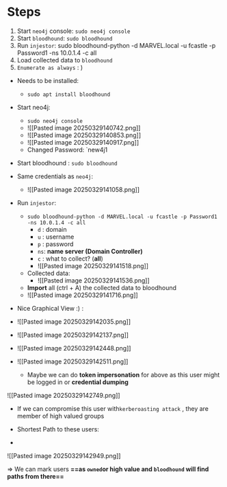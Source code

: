 # Steps
1. Start `neo4j` console: `sudo neo4j console`
2. Start `bloodhound`: `sudo bloodhound`
3. Run `injestor`: sudo bloodhound-python -d MARVEL.local -u fcastle -p Password1 -ns 10.0.1.4 -c all
4. Load collected data to `bloodhound`
5. `Enumerate as always` : )

- Needs to be installed:
	- `sudo apt install bloodhound`
- Start neo4j:
	- `sudo neo4j console`
	- ![[Pasted image 20250329140742.png]]
	- ![[Pasted image 20250329140853.png]]
	- ![[Pasted image 20250329140917.png]]
	- Changed Password: `new4j1
	  
- Start bloodhound : `sudo bloodhound`
- Same credentials as `neo4j`:
	- ![[Pasted image 20250329141058.png]]
- Run `injestor`:
	- `sudo bloodhound-python -d MARVEL.local -u fcastle -p Password1 -ns 10.0.1.4 -c all`
		- `d` : domain
		- `u` : username
		- `p` : password
		- `ns`: **name server (Domain Controller)**
		- `c` : what to collect? (**all**)
		- ![[Pasted image 20250329141518.png]]
	- Collected data:
		- ![[Pasted image 20250329141536.png]]
	- **Import** all (ctrl + A) the collected data to bloodhound
	- ![[Pasted image 20250329141716.png]]

- Nice Graphical View :) :
- ![[Pasted image 20250329142035.png]]
- ![[Pasted image 20250329142137.png]]
- ![[Pasted image 20250329142448.png]]
- ![[Pasted image 20250329142511.png]]
	- Maybe we can do **token impersonation** for above as this user might be logged in or **credential dumping**

![[Pasted image 20250329142749.png]]
- If we can compromise this user with`kerberoasting attack` , they are member of high valued groups

- Shortest Path to these users:
- 
![[Pasted image 20250329142949.png]]

=> We can mark users **==as `owned`or high value and `bloodhound` will find paths from there==**
